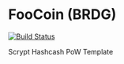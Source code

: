 FooCoin (BRDG)
===========

[![Build Status](https://travis-ci.org/RazorLove/bridgecoin.png?branch=master)](https://travis-ci.org/RazorLove/bridgecoin)


Scrypt Hashcash PoW Template